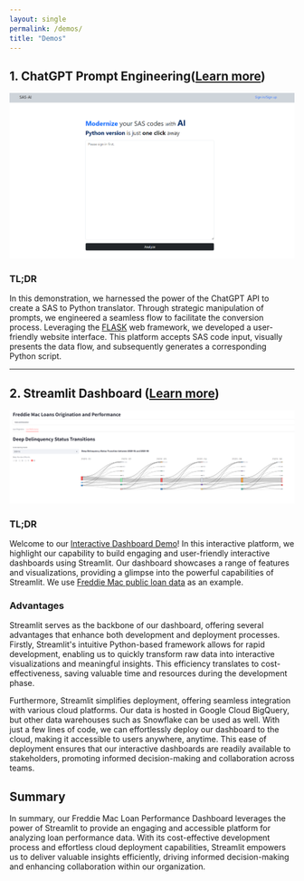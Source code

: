 ```yaml
---
layout: single
permalink: /demos/
title: "Demos"
---
```


## 1. ChatGPT Prompt Engineering([Learn more](https://modeladvantage.pythonanywhere.com/))
![SAS-Python-ChatGPT][prompt_engineering]

### TL;DR
In this demonstration, we harnessed the power of the ChatGPT API to create a SAS to Python translator. Through strategic manipulation of prompts, we engineered a seamless flow to facilitate the conversion process. Leveraging the [FLASK](https://flask.palletsprojects.com/) web framework, we developed a user-friendly website interface. This platform accepts SAS code input, visually presents the data flow, and subsequently generates a corresponding Python script.

---

## 2. Streamlit Dashboard ([Learn more](https://loan-performance-modeladvantage.streamlit.app/))
![Dashboard Demo][dashboard_screenshot]
### TL;DR
Welcome to our [Interactive Dashboard Demo](https://loan-performance-modeladvantage.streamlit.app/)! In this interactive platform, we highlight our capability to build engaging and user-friendly interactive dashboards using Streamlit. Our dashboard showcases a range of features and visualizations, providing a glimpse into the powerful capabilities of Streamlit. We use [Freddie Mac public loan data](https://www.freddiemac.com/research/datasets/sf-loanlevel-dataset) as an example.

### Advantages
Streamlit serves as the backbone of our dashboard, offering several advantages that enhance both development and deployment processes. Firstly, Streamlit's intuitive Python-based framework allows for rapid development, enabling us to quickly transform raw data into interactive visualizations and meaningful insights. This efficiency translates to cost-effectiveness, saving valuable time and resources during the development phase.

Furthermore, Streamlit simplifies deployment, offering seamless integration with various cloud platforms. Our data is hosted in Google Cloud BigQuery, but other data warehouses such as Snowflake can be used as well. With just a few lines of code, we can effortlessly deploy our dashboard to the cloud, making it accessible to users anywhere, anytime. This ease of deployment ensures that our interactive dashboards are readily available to stakeholders, promoting informed decision-making and collaboration across teams.

## Summary
In summary, our Freddie Mac Loan Performance Dashboard leverages the power of Streamlit to provide an engaging and accessible platform for analyzing loan performance data. With its cost-effective development process and effortless cloud deployment capabilities, Streamlit empowers us to deliver valuable insights efficiently, driving informed decision-making and enhancing collaboration within our organization.

[dashboard_screenshot]: ../assets/images/dashboard_screenshot.png
[prompt_engineering]: ../assets/images/sas_python_screenshot.png